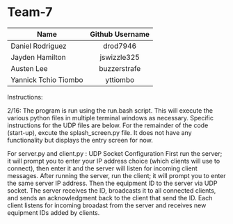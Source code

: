 # Team-7
| Name        | Github Username           |
| ------------- |:-------------:|
| Daniel Rodriguez      | drod7946 |
| Jayden Hamilton      | jswizzle325      |
| Austen Lee | buzzerstrafe      |
| Yannick Tchio Tiombo | yttiombo      |

Instructions:

2/16: The program is run using the run.bash script. This will execute the various python files in multiple terminal windows as necessary. Specific instructions for the UDP files are below. For the remainder of the code (start-up), excute the splash_screen.py file. It does not have any functionality but displays the entry screen for now.

For server.py and client.py : UDP Socket Configuration
First run the server; it will prompt you to enter your IP address choice (which clients will use to connect), then enter it and the server will listen for incoming client messages. After running the server, run the client; it will prompt you to enter the same server IP address. Then the equipment ID to the server via UDP socket.
The server receives the ID, broadcasts it to all connected clients, and sends an acknowledgment back to the client that send the ID. Each client listens for incoming broadast from the server and receives new equipment IDs added by clients. 
